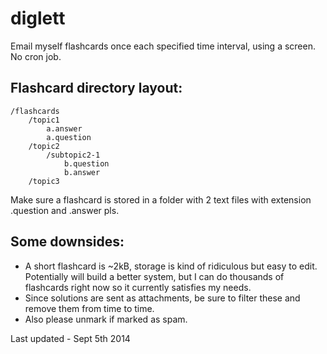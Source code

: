 diglett
=======
Email myself flashcards once each specified time interval, using a screen. No cron job.

Flashcard directory layout:
-------------
	/flashcards
		/topic1
			a.answer
			a.question
		/topic2
			/subtopic2-1
				b.question
				b.answer
		/topic3

Make sure a flashcard is stored in a folder with 2 text files with extension .question and .answer pls. 

Some downsides:
---------------
* A short flashcard is ~2kB, storage is kind of ridiculous but easy to edit. Potentially will build a better system, but I can do thousands of flashcards right now so it currently satisfies my needs.
* Since solutions are sent as attachments, be sure to filter these and remove them from time to time. 
* Also please unmark if marked as spam.


Last updated - Sept 5th 2014


